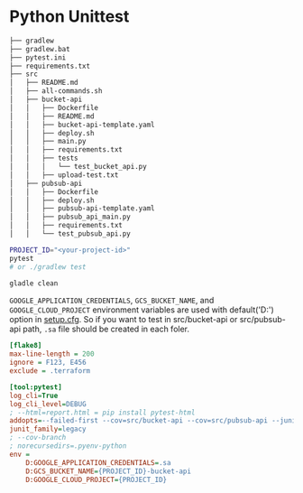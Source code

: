 # Python Unittest

```bash
├── gradlew
├── gradlew.bat
├── pytest.ini
├── requirements.txt
├── src
│   ├── README.md
│   ├── all-commands.sh
│   ├── bucket-api
│   │   ├── Dockerfile
│   │   ├── README.md
│   │   ├── bucket-api-template.yaml
│   │   ├── deploy.sh
│   │   ├── main.py
│   │   ├── requirements.txt
│   │   ├── tests
│   │   │   └── test_bucket_api.py
│   │   ├── upload-test.txt
│   ├── pubsub-api
│   │   ├── Dockerfile
│   │   ├── deploy.sh
│   │   ├── pubsub-api-template.yaml
│   │   ├── pubsub_api_main.py
│   │   ├── requirements.txt
│   │   └── test_pubsub_api.py
```

```bash
PROJECT_ID="<your-project-id>"
pytest
# or ./gradlew test

gladle clean
```

`GOOGLE_APPLICATION_CREDENTIALS`, `GCS_BUCKET_NAME`, and `GOOGLE_CLOUD_PROJECT` environment variables are used with default('D:') option in [setup.cfg](../setup.cfg).
So if you want to test in src/bucket-api or src/pubsub-api path, `.sa` file should be created in each foler.

```ini
[flake8]
max-line-length = 200
ignore = F123, E456
exclude = .terraform

[tool:pytest]
log_cli=True
log_cli_level=DEBUG
; --html=report.html = pip install pytest-html
addopts=--failed-first --cov=src/bucket-api --cov=src/pubsub-api --junit-xml=build/test-result.xml --html=build/test-report.html --cov-report=xml:build/test-coverage.xml 
junit_family=legacy
; --cov-branch 
; norecursedirs=.pyenv-python
env =
    D:GOOGLE_APPLICATION_CREDENTIALS=.sa
    D:GCS_BUCKET_NAME={PROJECT_ID}-bucket-api
    D:GOOGLE_CLOUD_PROJECT={PROJECT_ID}
```
